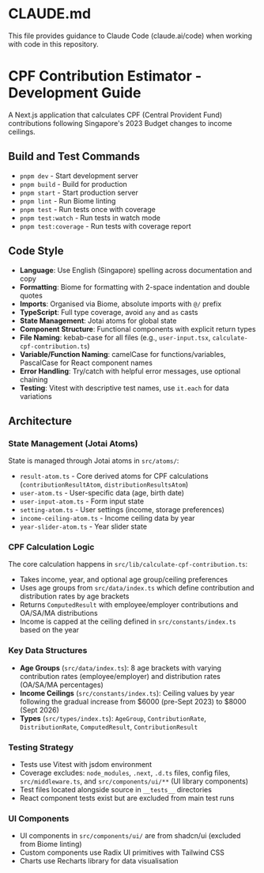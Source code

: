 # CLAUDE.md

This file provides guidance to Claude Code (claude.ai/code) when working with code in this repository.

# CPF Contribution Estimator - Development Guide

A Next.js application that calculates CPF (Central Provident Fund) contributions following Singapore's 2023 Budget changes to income ceilings.

## Build and Test Commands
- `pnpm dev` - Start development server
- `pnpm build` - Build for production
- `pnpm start` - Start production server
- `pnpm lint` - Run Biome linting
- `pnpm test` - Run tests once with coverage
- `pnpm test:watch` - Run tests in watch mode
- `pnpm test:coverage` - Run tests with coverage report

## Code Style
- **Language**: Use English (Singapore) spelling across documentation and copy
- **Formatting**: Biome for formatting with 2-space indentation and double quotes
- **Imports**: Organised via Biome, absolute imports with `@/` prefix
- **TypeScript**: Full type coverage, avoid `any` and `as` casts
- **State Management**: Jotai atoms for global state
- **Component Structure**: Functional components with explicit return types
- **File Naming**: kebab-case for all files (e.g., `user-input.tsx`, `calculate-cpf-contribution.ts`)
- **Variable/Function Naming**: camelCase for functions/variables, PascalCase for React component names
- **Error Handling**: Try/catch with helpful error messages, use optional chaining
- **Testing**: Vitest with descriptive test names, use `it.each` for data variations

## Architecture

### State Management (Jotai Atoms)
State is managed through Jotai atoms in `src/atoms/`:
- `result-atom.ts` - Core derived atoms for CPF calculations (`contributionResultAtom`, `distributionResultsAtom`)
- `user-atom.ts` - User-specific data (age, birth date)
- `user-input-atom.ts` - Form input state
- `setting-atom.ts` - User settings (income, storage preferences)
- `income-ceiling-atom.ts` - Income ceiling data by year
- `year-slider-atom.ts` - Year slider state

### CPF Calculation Logic
The core calculation happens in `src/lib/calculate-cpf-contribution.ts`:
- Takes income, year, and optional age group/ceiling preferences
- Uses age groups from `src/data/index.ts` which define contribution and distribution rates by age brackets
- Returns `ComputedResult` with employee/employer contributions and OA/SA/MA distributions
- Income is capped at the ceiling defined in `src/constants/index.ts` based on the year

### Key Data Structures
- **Age Groups** (`src/data/index.ts`): 8 age brackets with varying contribution rates (employee/employer) and distribution rates (OA/SA/MA percentages)
- **Income Ceilings** (`src/constants/index.ts`): Ceiling values by year following the gradual increase from $6000 (pre-Sept 2023) to $8000 (Sept 2026)
- **Types** (`src/types/index.ts`): `AgeGroup`, `ContributionRate`, `DistributionRate`, `ComputedResult`, `ContributionResult`

### Testing Strategy
- Tests use Vitest with jsdom environment
- Coverage excludes: `node_modules`, `.next`, `.d.ts` files, config files, `src/middleware.ts`, and `src/components/ui/**` (UI library components)
- Test files located alongside source in `__tests__` directories
- React component tests exist but are excluded from main test runs

### UI Components
- UI components in `src/components/ui/` are from shadcn/ui (excluded from Biome linting)
- Custom components use Radix UI primitives with Tailwind CSS
- Charts use Recharts library for data visualisation
